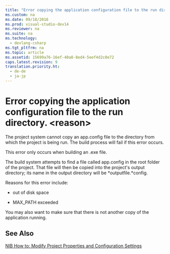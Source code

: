 ```yaml
---
title: "Error copying the application configuration file to the run directory. &lt;reason&gt;"
ms.custom: na
ms.date: 09/18/2016
ms.prod: visual-studio-dev14
ms.reviewer: na
ms.suite: na
ms.technology: 
  - devlang-csharp
ms.tgt_pltfrm: na
ms.topic: article
ms.assetid: 15699a76-16ef-40a8-8ed4-5eef4d2c0e72
caps.latest.revision: 9
translation.priority.ht: 
  - de-de
  - ja-jp
---
```

# Error copying the application configuration file to the run directory. &lt;reason&gt;
The project system cannot copy an app.config file to the directory from which the project is being run. The build process will fail if this error occurs.  
  
 This error only occurs when building an .exe file.  
  
 The build system attempts to find a file called app.config in the root folder of the project. That file will then be copied into the project's output directory; its name in the output directory will be *outputfile.*config.  
  
 Reasons for this error include:  
  
-   out of disk space  
  
-   MAX_PATH exceeded  
  
 You may also want to make sure that there is not another copy of the application running.  
  
## See Also  
 [NIB How to: Modify Project Properties and Configuration Settings](assetId:///e7184bc5-2f2b-4b4f-aa9a-3ecfcbc48b67)